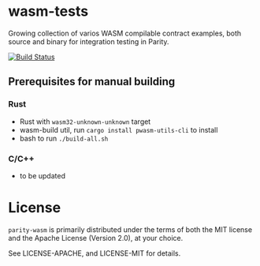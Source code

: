 # wasm-tests

Growing collection of varios WASM compilable contract examples, both source and binary for integration testing in Parity.

[![Build Status](https://travis-ci.org/paritytech/wasm-tests.svg?branch=ci-setup)](https://travis-ci.org/paritytech/wasm-tests)
## Prerequisites for manual building

### Rust

- Rust with `wasm32-unknown-unknown` target
- wasm-build util, run `cargo install pwasm-utils-cli` to install
- bash to run `./build-all.sh`

### C/C++
- to be updated

# License

`parity-wasm` is primarily distributed under the terms of both the MIT
license and the Apache License (Version 2.0), at your choice.

See LICENSE-APACHE, and LICENSE-MIT for details.
